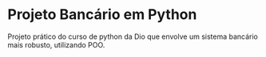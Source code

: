 # Projeto Bancário em Python

Projeto prático do curso de python da Dio que envolve um sistema bancário mais robusto, utilizando POO.